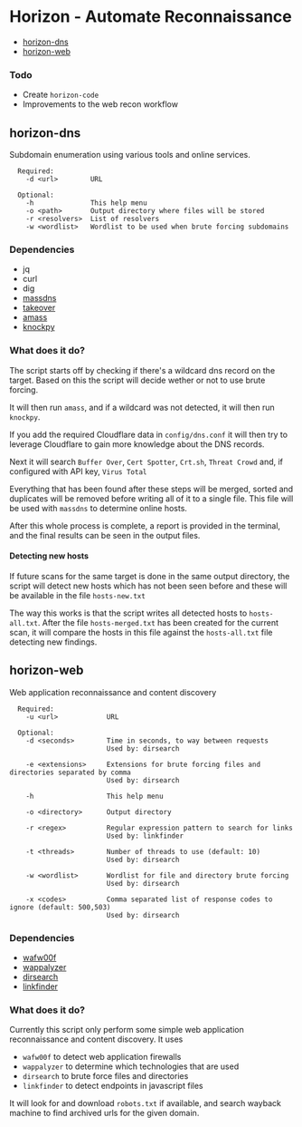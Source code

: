 # Horizon - Automate Reconnaissance

* [horizon-dns](#horizon-dns)
* [horizon-web](#horizon-web)

### Todo

* Create `horizon-code`
* Improvements to the web recon workflow

## horizon-dns

Subdomain enumeration using various tools and online services.

```
  Required:
    -d <url>        URL

  Optional:
    -h              This help menu
    -o <path>       Output directory where files will be stored
    -r <resolvers>  List of resolvers
    -w <wordlist>   Wordlist to be used when brute forcing subdomains
```

### Dependencies

* jq
* curl
* dig
* [massdns](https://github.com/blechschmidt/massdns)
* [takeover](https://github.com/m4ll0k/takeover)
* [amass](https://github.com/caffix/amass)
* [knockpy](https://github.com/guelfoweb/knock)

### What does it do?

The script starts off by checking if there's a wildcard dns record on the target.
Based on this the script will decide wether or not to use brute forcing.

It will then run `amass`, and if a wildcard was not detected, it will then run
`knockpy`.

If you add the required Cloudflare data in `config/dns.conf` it will then try to
leverage Cloudflare to gain more knowledge about the DNS records.

Next it will search `Buffer Over`, `Cert Spotter`, `Crt.sh`, `Threat Crowd` and,
if configured with API key, `Virus Total`

Everything that has been found after these steps will be merged, sorted and
duplicates will be removed before writing all of it to a single file. This file
will be used with `massdns` to determine online hosts.

After this whole process is complete, a report is provided in the terminal, and
the final results can be seen in the output files.

#### Detecting new hosts

If future scans for the same target is done in the same output directory, the
script will detect new hosts which has not been seen before and these will be
available in the file `hosts-new.txt`

The way this works is that the script writes all detected hosts to
`hosts-all.txt`. After the file `hosts-merged.txt` has been created for the
current scan, it will compare the hosts in this file against the `hosts-all.txt`
file detecting new findings.

## horizon-web

Web application reconnaissance and content discovery

```
  Required:
    -u <url>            URL

  Optional:
    -d <seconds>        Time in seconds, to way between requests
                        Used by: dirsearch

    -e <extensions>     Extensions for brute forcing files and directories separated by comma
                        Used by: dirsearch

    -h                  This help menu

    -o <directory>      Output directory

    -r <regex>          Regular expression pattern to search for links
                        Used by: linkfinder

    -t <threads>        Number of threads to use (default: 10)
                        Used by: dirsearch

    -w <wordlist>       Wordlist for file and directory brute forcing
                        Used by: dirsearch

    -x <codes>          Comma separated list of response codes to ignore (default: 500,503)
                        Used by: dirsearch
```

### Dependencies

* [wafw00f](https://github.com/EnableSecurity/wafw00f)
* [wappalyzer](https://www.npmjs.com/package/wappalyzer)
* [dirsearch](https://github.com/maurosoria/dirsearch)
* [linkfinder](https://github.com/GerbenJavado/LinkFinder)

### What does it do?

Currently this script only perform some simple web application reconnaissance
and content discovery. It uses

* `wafw00f` to detect web application firewalls
* `wappalyzer` to determine which technologies that are used
* `dirsearch` to brute force files and directories
* `linkfinder` to detect endpoints in javascript files

It will look for and download `robots.txt` if available, and search wayback
machine to find archived urls for the given domain.
